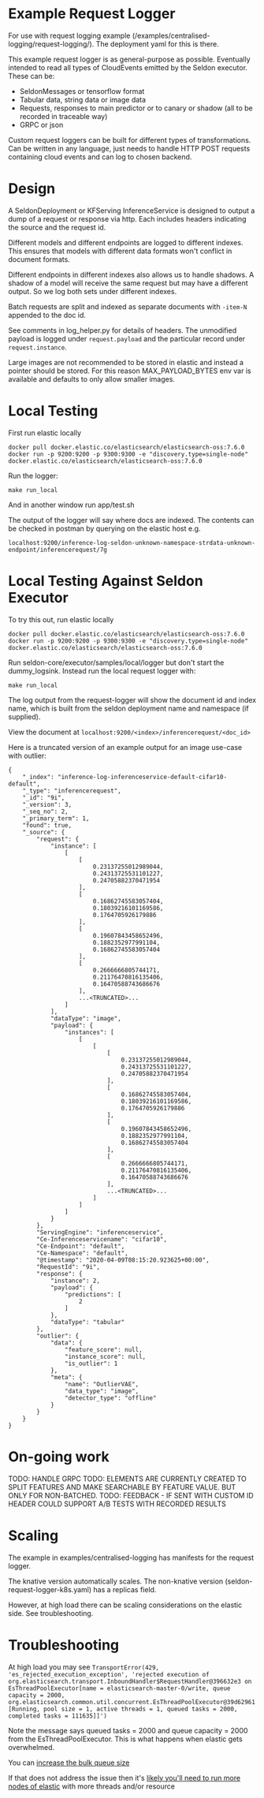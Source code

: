 # Example Request Logger

For use with request logging example (/examples/centralised-logging/request-logging/). The deployment yaml for this is there.

This example request logger is as general-purpose as possible. Eventually intended to read all types of CloudEvents emitted by the Seldon executor. These can be:

 - SeldonMessages or tensorflow format
 - Tabular data, string data or image data
 - Requests, responses to main predictor or to canary or shadow (all to be recorded in traceable way)
 - GRPC or json

Custom request loggers can be built for different types of transformations. Can be written in any language, just needs to handle HTTP POST requests containing cloud events and can log to chosen backend.

# Design

A SeldonDeployment or KFServing InferenceService is designed to output a dump of a request or response via http. Each includes headers indicating the source and the request id.

Different models and different endpoints are logged to different indexes. This ensures that models with different data formats won't conflict in document formats.

Different endpoints in different indexes also allows us to handle shadows. A shadow of a model will receive the same request but may have a different output. So we log both sets under different indexes.

Batch requests are split and indexed as separate documents with `-item-N` appended to the doc id.

See comments in log_helper.py for details of headers. The unmodified payload is logged under `request.payload` and the particular record under `request.instance`.

Large images are not recommended to be stored in elastic and instead a pointer should be stored. For this reason MAX_PAYLOAD_BYTES env var is available and defaults to only allow smaller images.

# Local Testing
First run elastic locally
```
docker pull docker.elastic.co/elasticsearch/elasticsearch-oss:7.6.0
docker run -p 9200:9200 -p 9300:9300 -e "discovery.type=single-node" docker.elastic.co/elasticsearch/elasticsearch-oss:7.6.0
```
Run the logger:
```
make run_local
```
And in another window run app/test.sh

The output of the logger will say where docs are indexed. The contents can be checked in postman by querying on the elastic host e.g.
```
localhost:9200/inference-log-seldon-unknown-namespace-strdata-unknown-endpoint/inferencerequest/7g
```

# Local Testing Against Seldon Executor

To try this out, run elastic locally
```
docker pull docker.elastic.co/elasticsearch/elasticsearch-oss:7.6.0
docker run -p 9200:9200 -p 9300:9300 -e "discovery.type=single-node" docker.elastic.co/elasticsearch/elasticsearch-oss:7.6.0
```

Run seldon-core/executor/samples/local/logger but don't start the dummy_logsink. Instead run the local request logger with:
```
make run_local
```
The log output from the request-logger will show the document id and index name, which is built from the seldon deployment name and namespace (if supplied).

View the document at `localhost:9200/<index>/inferencerequest/<doc_id>`

Here is a truncated version of an example output for an image use-case with outlier:

```
{
    "_index": "inference-log-inferenceservice-default-cifar10-default",
    "_type": "inferencerequest",
    "_id": "9i",
    "_version": 3,
    "_seq_no": 2,
    "_primary_term": 1,
    "found": true,
    "_source": {
        "request": {
            "instance": [
                [
                    [
                        0.23137255012989044,
                        0.24313725531101227,
                        0.24705882370471954
                    ],
                    [
                        0.16862745583057404,
                        0.18039216101169586,
                        0.1764705926179886
                    ],
                    [
                        0.19607843458652496,
                        0.1882352977991104,
                        0.16862745583057404
                    ],
                    [
                        0.2666666805744171,
                        0.21176470816135406,
                        0.16470588743686676
                    ],
                    ...<TRUNCATED>...
                ]
            ],
            "dataType": "image",
            "payload": {
                "instances": [
                    [
                        [
                            [
                                0.23137255012989044,
                                0.24313725531101227,
                                0.24705882370471954
                            ],
                            [
                                0.16862745583057404,
                                0.18039216101169586,
                                0.1764705926179886
                            ],
                            [
                                0.19607843458652496,
                                0.1882352977991104,
                                0.16862745583057404
                            ],
                            [
                                0.2666666805744171,
                                0.21176470816135406,
                                0.16470588743686676
                            ],
                            ...<TRUNCATED>...
                        ]
                    ]
                ]
            }
        },
        "ServingEngine": "inferenceservice",
        "Ce-Inferenceservicename": "cifar10",
        "Ce-Endpoint": "default",
        "Ce-Namespace": "default",
        "@timestamp": "2020-04-09T08:15:20.923625+00:00",
        "RequestId": "9i",
        "response": {
            "instance": 2,
            "payload": {
                "predictions": [
                    2
                ]
            },
            "dataType": "tabular"
        },
        "outlier": {
            "data": {
                "feature_score": null,
                "instance_score": null,
                "is_outlier": 1
            },
            "meta": {
                "name": "OutlierVAE",
                "data_type": "image",
                "detector_type": "offline"
            }
        }
    }
}
```


# On-going work


TODO: HANDLE GRPC
TODO: ELEMENTS ARE CURRENTLY CREATED TO SPLIT FEATURES AND MAKE SEARCHABLE BY FEATURE VALUE. BUT ONLY FOR NON-BATCHED.
TODO: FEEDBACK - IF SENT WITH CUSTOM ID HEADER COULD SUPPORT A/B TESTS WITH RECORDED RESULTS

# Scaling

The example in examples/centralised-logging has manifests for the request logger.

The knative version automatically scales. The non-knative version (seldon-request-logger-k8s.yaml) has a replicas field.

However, at high load there can be scaling considerations on the elastic side. See troubleshooting.

# Troubleshooting

At high load you may see `TransportError(429, 'es_rejected_execution_exception', 'rejected execution of org.elasticsearch.transport.InboundHandler$RequestHandler@396632e3 on EsThreadPoolExecutor[name = elasticsearch-master-0/write, queue capacity = 2000, org.elasticsearch.common.util.concurrent.EsThreadPoolExecutor@39d62961[Running, pool size = 1, active threads = 1, queued tasks = 2000, completed tasks = 111635]]')`

Note the message says queued tasks = 2000 and queue capacity = 2000 from the EsThreadPoolExecutor. This is what happens when elastic gets overwhelmed.

You can [increase the bulk queue size](https://discuss.elastic.co/t/how-to-increase-thread-pool/101142)

If that does not address the issue then it's [likely you'll need to run more nodes of elastic](https://discuss.elastic.co/t/threadpool-settings-for-bulk-indexing-in-elasticsearch-yml/48959/2) with more threads and/or resource